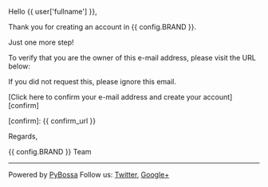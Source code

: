 Hello {{ user['fullname'] }},

Thank you for creating an account in {{ config.BRAND }}.

Just one more step!

To verify that you are the owner of this e-mail address, please visit the URL below:

If you did not request this, please ignore this email.

[Click here to confirm your e-mail address and create your account][confirm]

[confirm]: {{ confirm_url }}

Regards,

{{ config.BRAND }} Team

***
Powered by [PyBossa](http://pybossa.com)
Follow us: [Twitter](http://twitter.com/pybossa), [Google+](https://plus.google.com/115359083217638640334/posts)
